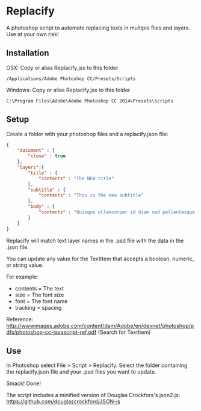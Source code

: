 Replacify
=========

A photoshop script to automate replacing texts in multiple files and layers. Use at your own risk!


## Installation

OSX: Copy or alias Replacify.jsx to this folder
```
/Applications/Adobe Photoshop CC/Presets/Scripts
```

Windows: Copy or alias Replacify.jsx to this folder
```
C:\Program Files\Adobe\Adobe Photoshop CC 2014\Presets\Scripts
```

## Setup
Create a folder with your photoshop files and a replacify.json file:

```json
{
	"document" : {
		"close" : true
	},
	"layers":{
		"title" : {
			"contents" : "The NEW title"
		}, 
		"subtitle" : {
			"contents" : "This is the new subtitle"
		}, 
		"body" : {
			"contents" : "Quisque ullamcorper id diam sed pellentesque. Nunc lobortis fermentum aliquet. Nulla non suscipit erat. Proin auctor, massa id vulputate convallis, nisi dolor auctor est, sed posuere elit lorem sit amet tellus. Mauris ipsum metus, sagittis eget molestie at, tristique non nunc. Sed bibendum, tellus a aliquet ullamcorper, tellus dui placerat mi, sed gravida mi elit non dolor. Duis cursus mi eu vulputate accumsan."
		}
	}
}
```

Replacify will match text layer names in the .psd file with the data in the .json file.

You can update any value for the TextItem that accepts a boolean, numeric, or string value.

For example:
- contents = The text
- size = The font size
- font = The font name
- tracking = spacing

Reference: http://wwwimages.adobe.com/content/dam/Adobe/en/devnet/photoshop/pdfs/photoshop-cc-javascript-ref.pdf
(Search for TextItem)

## Use

In Photoshop select File > Script > Replacify. Select the folder containing the replacify.json file and your .psd files you want to update.

Smack! Done!




The script includes a minified version of Douglas Crockfors's json2.js: 
https://github.com/douglascrockford/JSON-js